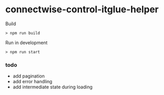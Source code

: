 # connectwise-control-itglue-helper

Build
```
> npm run build
```

Run in development

```
> npm run start
```


### todo

- add pagination
- add error handling
- add intermediate state during loading
